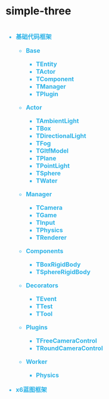 <strong>
<h1>simple-three<h1>

<font size="3" color="#2cb2e7">

-   基础代码框架

    -   Base

        -   TEntity
        -   TActor
        -   TComponent
        -   TManager
        -   TPlugin

    -   Actor

        -   TAmbientLight
        -   TBox
        -   TDirectionalLight
        -   TFog
        -   TGltfModel
        -   TPlane
        -   TPointLight
        -   TSphere
        -   TWater

    -   Manager

        -   TCamera
        -   TGame
        -   TInput
        -   TPhysics
        -   TRenderer

    -   Components

        -   TBoxRigidBody
        -   TSphereRigidBody

    -   Decorators

        -   TEvent
        -   TTest
        -   TTool

    -   Plugins

        -   TFreeCameraControl
        -   TRoundCameraControl

    -   Worker

        -   Physics

-   x6蓝图框架

</font>
</strong>
